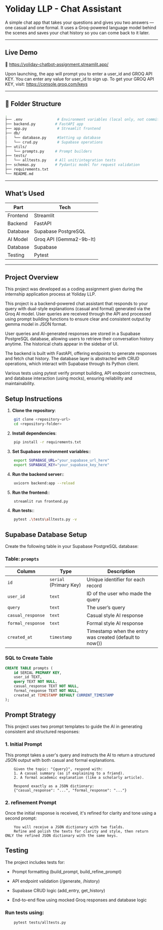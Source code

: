 # Yoliday LLP - Chat Assistant

A simple chat app that takes your questions and gives you two answers — one casual and one formal. It uses a Groq-powered language model behind the scenes and saves your chat history so you can come back to it later.

---

## Live Demo

🔗  https://yoliday-chatbot-assignment.streamlit.app/

Upon launching, the app will prompt you to enter a user_id and GROQ API KEY. You can enter any value for user_id to sign up.
To get your GROQ API KEY, visit: https://console.groq.com/keys

---
## 📁 Folder Structure

```bash
.
├── .env                # Environment variables (local only, not committed)
├── backend.py         # FastAPI app
├── app.py              # Streamlit frontend
├── db/
│   └── database.py     #Setting up database
│   └── crud.py         # Supabase operations
├── utils/
│   └── prompts.py     # Prompt builders
├── tests/
│   └── alltests.py    # All unit/integration tests
├── schemas.py         # Pydantic model for request validation
├── requirements.txt
└── README.md
```
---

## What’s Used

| Part         | Tech                 |
|--------------|----------------------|
| Frontend     | Streamlit            |
| Backend      | FastAPI              |
| Database     | Supabase PostgreSQL  |
| AI Model     | Groq API (Gemma2-9b-It) |
| Database     | Supabase             |
| Testing      | Pytest               |

---

## Project Overview

This project was developed as a coding assignment given during the internship application process at Yoliday LLP. 

This project is a backend-powered chat assistant that responds to your query with dual-style explanations (casual and formal) generated via the Groq AI model. User queries are received through the API and processed using prompt building functions to ensure clear and consistent output by gemma model in JSON format.

User queries and AI-generated responses are stored in a Supabase PostgreSQL database, allowing users to retrieve their conversation history anytime. The historical chats appear in the sidebar of UI.

The backend is built with FastAPI, offering endpoints to generate responses and fetch chat history. The database layer is abstracted with CRUD operations, which interact with Supabase through its Python client.

Various tests using pytest verify prompt building, API endpoint correctness, and database interaction (using mocks), ensuring reliability and maintainability.



## Setup Instructions

1. **Clone the repository**: 
```bash
    git clone <repository-url>
    cd <repository-folder>

```

2. **Install dependencies**: 
```bash
    pip install -r requirements.txt
```

3. **Set Supabase environment variables:**: 
```bash
    export SUPABASE_URL="your_supabase_url_here"
    export SUPABASE_KEY="your_supabase_key_here"
```

4. **Run the backend server:**: 
```bash
    uvicorn backend:app --reload
```

5. **Run the frontend:**: 
```bash
    streamlit run frontend.py
```

4. **Run tests:**: 
```bash
    pytest .\tests\alltests.py -v
```

## Supabase Database Setup

Create the following table in your Supabase PostgreSQL database:

### Table: `prompts`

| Column          | Type                  | Description                                   |
|-----------------|-----------------------|-----------------------------------------------|
| `id`            | `serial` (Primary Key) | Unique identifier for each record             |
| `user_id`       | `text`                | ID of the user who made the query             |
| `query`         | `text`                | The user’s query                              |
| `casual_response`| `text`                | Casual style AI response                       |
| `formal_response`| `text`                | Formal style AI response                       |
| `created_at`    | `timestamp`           | Timestamp when the entry was created (default to now()) |


### SQL to Create Table

```sql
CREATE TABLE prompts (
    id SERIAL PRIMARY KEY,
    user_id TEXT,
    query TEXT NOT NULL,
    casual_response TEXT NOT NULL,
    formal_response TEXT NOT NULL,
    created_at TIMESTAMP DEFAULT CURRENT_TIMESTAMP
);
```


## Prompt Strategy
This project uses two prompt templates to guide the AI in generating consistent and structured responses:

### 1. Initial Prompt
This prompt takes a user's query and instructs the AI to return a structured JSON output with both casual and formal explanations.

```text
    Given the topic: "{query}", respond with:
    1. A casual summary (as if explaining to a friend).
    2. A formal academic explanation (like a scholarly article).

    Respond exactly as a JSON dictionary:
    {"casual_response": "...", "formal_response": "..."}
```

### 2. refinement Prompt
Once the initial response is received, it's refined for clarity and tone using a second prompt:
```text
    You will receive a JSON dictionary with two fields.
    Refine and polish the texts for clarity and style, then return ONLY the refined JSON dictionary with the same keys.
```


## Testing
The project includes tests for:

* Prompt formatting (build_prompt, build_refine_prompt)

* API endpoint validation (/generate, /history)

* Supabase CRUD logic (add_entry, get_history)

* End-to-end flow using mocked Groq responses and database logic


### Run tests using:
```bash
    pytest tests/alltests.py
```
